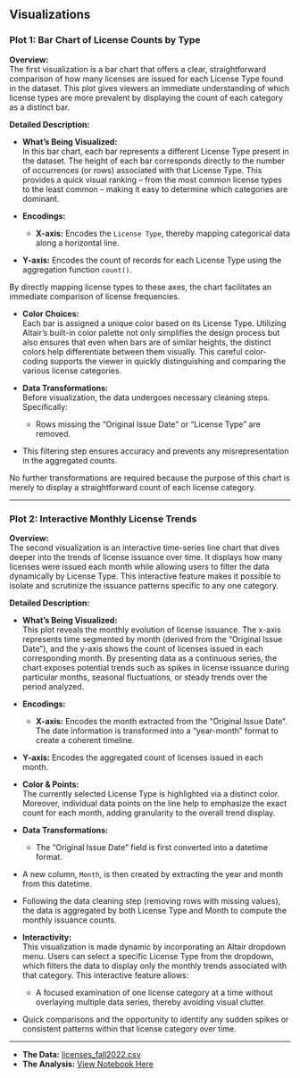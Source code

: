 ## Visualizations

### Plot 1: Bar Chart of License Counts by Type

**Overview:**  
  The first visualization is a bar chart that offers a clear, straightforward comparison of how many licenses are issued for each License Type found in the dataset. This plot gives viewers an immediate understanding of which license types are more prevalent by displaying the count of each category as a distinct bar.

**Detailed Description:**
  
  - **What’s Being Visualized:**  
  In this bar chart, each bar represents a different License Type present in the dataset. The height of each bar corresponds directly to the number of occurrences (or rows) associated with that License Type. This provides a quick visual ranking – from the most common license types to the least common – making it easy to determine which categories are dominant.

- **Encodings:**  
  - **X-axis:** Encodes the `License Type`, thereby mapping categorical data along a horizontal line.
- **Y-axis:** Encodes the count of records for each License Type using the aggregation function `count()`.

By directly mapping license types to these axes, the chart facilitates an immediate comparison of license frequencies.

- **Color Choices:**  
  Each bar is assigned a unique color based on its License Type. Utilizing Altair’s built-in color palette not only simplifies the design process but also ensures that even when bars are of similar heights, the distinct colors help differentiate between them visually. This careful color-coding supports the viewer in quickly distinguishing and comparing the various license categories.

- **Data Transformations:**  
  Before visualization, the data undergoes necessary cleaning steps. Specifically:
  - Rows missing the “Original Issue Date” or “License Type” are removed.
- This filtering step ensures accuracy and prevents any misrepresentation in the aggregated counts.

No further transformations are required because the purpose of this chart is merely to display a straightforward count of each license category.

---
  
### Plot 2: Interactive Monthly License Trends
  
**Overview:**  
  The second visualization is an interactive time-series line chart that dives deeper into the trends of license issuance over time. It displays how many licenses were issued each month while allowing users to filter the data dynamically by License Type. This interactive feature makes it possible to isolate and scrutinize the issuance patterns specific to any one category.

**Detailed Description:**
  
  - **What’s Being Visualized:**  
  This plot reveals the monthly evolution of license issuance. The x-axis represents time segmented by month (derived from the “Original Issue Date”), and the y-axis shows the count of licenses issued in each corresponding month. By presenting data as a continuous series, the chart exposes potential trends such as spikes in license issuance during particular months, seasonal fluctuations, or steady trends over the period analyzed.

- **Encodings:**  
  - **X-axis:** Encodes the month extracted from the “Original Issue Date”. The date information is transformed into a “year-month” format to create a coherent timeline.
- **Y-axis:** Encodes the aggregated count of licenses issued in each month.
- **Color & Points:**  
  The currently selected License Type is highlighted via a distinct color. Moreover, individual data points on the line help to emphasize the exact count for each month, adding granularity to the overall trend display.

- **Data Transformations:**  
  - The “Original Issue Date” field is first converted into a datetime format.
- A new column, `Month`, is then created by extracting the year and month from this datetime.
- Following the data cleaning step (removing rows with missing values), the data is aggregated by both License Type and Month to compute the monthly issuance counts.

- **Interactivity:**  
  This visualization is made dynamic by incorporating an Altair dropdown menu. Users can select a specific License Type from the dropdown, which filters the data to display only the monthly trends associated with that category. This interactive feature allows:
  - A focused examination of one license category at a time without overlaying multiple data series, thereby avoiding visual clutter.
- Quick comparisons and the opportunity to identify any sudden spikes or consistent patterns within that license category over time.

---
  
  - **The Data:** [licenses_fall2022.csv](https://github.com/UIUC-iSchool-DataViz/is445_data/raw/main/licenses_fall2022.csv)  
- **The Analysis:** [View Notebook Here](https://github.com/trisharane/trisharane.github.io/blob/main/data_viz/Homework5.ipynb)
